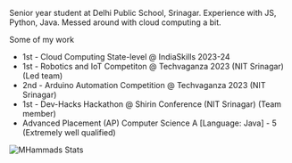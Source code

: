 Senior year student at Delhi Public School, Srinagar. 
Experience with JS, Python, Java. Messed around with cloud computing a bit.

Some of my work
- 1st - Cloud Computing State-level @ IndiaSkills 2023-24
- 1st - Robotics and IoT Competiton @ Techvaganza 2023 (NIT Srinagar) (Led team)
- 2nd - Arduino Automation Competition @ Techvaganza 2023 (NIT Srinagar)
- 1st - Dev-Hacks Hackathon @ Shirin Conference (NIT Srinagar) (Team member)
- Advanced Placement (AP) Computer Science A \[Language: Java\] - 5 (Extremely well qualified)


![MHammads Stats](https://github-readme-stats.vercel.app/api?username=MHammad4968&theme=dracula)
